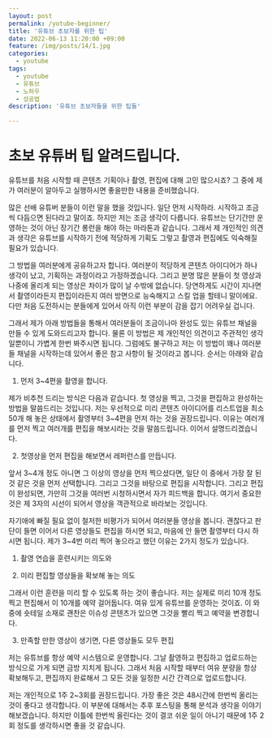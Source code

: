 ```yaml
---
layout: post
permalink: /yotube-beginner/
title: '유튜브 초보자를 위한 팁'
date: 2022-06-13 11:20:00 +09:00
feature: /img/posts/14/1.jpg
categories:
  - youtube
tags:
  - youtube
  - 유튜브
  - 노하우
  - 성공법
description: '유튜브 초보자들을 위한 팁들'

---
```


<h1>초보 유튜버 팁 알려드립니다.</h1>


 유튜브를 처음 시작할 때 콘텐츠 기획이나 촬영, 편집에 대해 고민 많으시죠?  그 중에 제가 여러분이 알아두고 실행하시면 좋을만한 내용을 준비했습니다.



 많은 선배 유튜버 분들이 이런 말을 했을 것입니다. 일단 먼저 시작하라. 시작하고 조금씩 다듬으면 된다라고 말이죠. 하지만 저는 조금 생각이 다릅니다. 유튜브는 단기간만 운영하는 것이 아닌 장기간 롱런을 해야 하는 마라톤과 같습니다. 그래서 제 개인적인 의견과 생각은 유튜브를 시작하기 전에 적당하게 기획도 그렇고 촬영과 편집에도 익숙해질 필요가 있습니다.



 그 방법을 여러분에게 공유하고자 합니다. 여러분이 적당하게 콘텐츠 아이디어가 하나 생각이 났고, 기획하는 과정이라고 가정하겠습니다. 그리고 분명 많은 분들이 첫 영상과 나중에 올리게 되는 영상은 차이가 많이 날 수밖에 없습니다. 당연하게도 시간이 지나면서 촬영이라든지 편집이라든지 여러 방면으로 능숙해지고 스킬 업을 할테니 말이에요. 다만 처음 도전하시는 분들에게 있어서 아직 이런 부분이 감을 잡기 어려우실 겁니다.



 그래서 제가 아래 방법들을 통해서 여러분들이 조금이나마 완성도 있는 유튜브 채널을 만들 수 있게 도와드리고자 합니다. 물론 이 방법은 제 개인적인 의견이고 주관적인 생각일뿐이니 가볍게 한번 봐주시면 됩니다. 그럼에도 불구하고 저는 이 방법이 꽤나 여러분들 채널을 시작하는데 있어서 좋은 참고 사항이 될 것이라고 봅니다. 순서는 아래와 같습니다.



 1. 먼저 3~4편을 촬영을 합니다.

 제가 비추천 드리는 방식은 다음과 같습니다. 첫 영상을 찍고, 그것을 편집하고 완성하는 방법을 말씀드리는 것입니다. 저는 우선적으로 미리 콘텐츠 아이디어를 리스트업을 최소 50개 해 놓은 상태에서 촬영부터 3~4편을 먼저 하는 것을 권장드립니다. 이유는 여러개를 먼저 찍고 여러개를 편집을 해보시라는 것을 말씀드립니다. 이어서 설명드리겠습니다.



 2. 첫영상을 먼저 편집을 해보면서 레퍼런스를 만듭니다.

 앞서 3~4개 정도 아니면 그 이상의 영상을 먼저 찍으셨다면, 일단 이 중에서 가장 잘 된 것 같은 것을 먼저 선택합니다. 그리고 그것을 바탕으로 편집을 시작합니다. 그리고 편집이 완성되면, 가만히 그것을 여러번 시청하시면서 자가 피드백을 합니다. 여기서 중요한 것은 제 3자의 시선이 되어서 영상을 객관적으로 바라보는 것입니다.

 자기애에 빠질 필요 없이 철저한 비평가가 되어서 여러분들 영상을 봅니다. 괜찮다고 판단이 들면 이어서 다른 영상들도 편집을 하시면 되고, 마음에 안 들면 촬영부터 다시 하시면 됩니다. 제가 3~4번 미리 찍어 놓으라고 했던 이유는 2가지 정도가 있습니다.

 1) 촬영 연습을 훈련시키는 의도와

 2) 미리 편집할 영상들을 확보해 놓는 의도

 그래서 이런 훈련을 미리 할 수 있도록 하는 것이 좋습니다. 저는 실제로 미리 10개 정도 찍고 편집해서 이 10개를 예약 걸어둡니다. 여유 있게 유튜브를 운영하는 것이죠. 이 와중에 숏테일 소재로 괜찬은 이슈성 콘텐츠가 있으면 그것을 빨리 찍고 예약을 변경합니다.



 3. 만족할 만한 영상이 생기면, 다른 영상들도 모두 편집

 저는 유튜브를 항상 예약 시스템으로 운영합니다. 그날 촬영하고 편집하고 업로드하는 방식으로 가게 되면 금방 지치게 됩니다. 그래서 처음 시작할 때부터 여유 분량을 항상 확보해두고, 편집까지 완료해서 그 모든 것을 일정한 시간 간격으로 업로드합니다.

 저는 개인적으로 1주 2~3회를 권장드립니다. 가장 좋은 것은 48시간에 한번씩 올리는 것이 좋다고 생각합니다. 이 부분에 대해서는 추후 포스팅을 통해 분석과 생각을 이야기해보겠습니다. 하지만 이틀에 한번씩 올린다는 것이 결코 쉬운 일이 아니기 때문에 1주 2회 정도를 생각하시면 좋을 것 같습니다.
